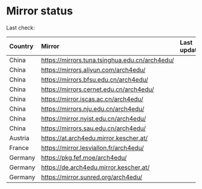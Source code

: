 <script src="./time.js"></script>
# Mirror status
Last check: <script type="text/javascript">localize(1725707806.362639);</script>

|Country|Mirror|Last update|
|:------|:-----|:----------|
|China|https://mirrors.tuna.tsinghua.edu.cn/arch4edu/|<script type="text/javascript">localize(1725691057);</script>|
|China|https://mirrors.aliyun.com/arch4edu/|<script type="text/javascript">localize(1725648161);</script>|
|China|https://mirrors.bfsu.edu.cn/arch4edu/|<script type="text/javascript">localize(1725648161);</script>|
|China|https://mirrors.cernet.edu.cn/arch4edu/|<script type="text/javascript">localize(1725691057);</script>|
|China|https://mirror.iscas.ac.cn/arch4edu/|<script type="text/javascript">localize(1725691057);</script>|
|China|https://mirrors.nju.edu.cn/arch4edu/|<script type="text/javascript">localize(1725605006);</script>|
|China|https://mirror.nyist.edu.cn/arch4edu/|<script type="text/javascript">localize(1725648161);</script>|
|China|https://mirrors.sau.edu.cn/arch4edu/|<script type="text/javascript">localize(1725648161);</script>|
|Austria|https://at.arch4edu.mirror.kescher.at/|<script type="text/javascript">localize(1725691057);</script>|
|France|https://mirror.lesviallon.fr/arch4edu/|<script type="text/javascript">localize(1725648161);</script>|
|Germany|https://pkg.fef.moe/arch4edu/|<script type="text/javascript">localize(1725691057);</script>|
|Germany|https://de.arch4edu.mirror.kescher.at/|<script type="text/javascript">localize(1725691057);</script>|
|Germany|https://mirror.sunred.org/arch4edu/|<script type="text/javascript">localize(1725691057);</script>|

<script src="./tablefilter/tablefilter.js"></script>
<script src="./table.js"></script>